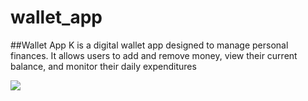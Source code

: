# wallet_app

##Wallet App K is a digital wallet app designed to manage personal finances. It allows users to add and remove money, view their current balance, and monitor their daily expenditures

<img src="https://github.com/ibrahim-59/wallet_app/assets/116106936/5f02b53e-eabe-48df-bdff-3ab31f1fa728" >
